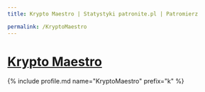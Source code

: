 ```yaml
---
title: Krypto Maestro | Statystyki patronite.pl | Patromierz

permalink: /KryptoMaestro
---
```


# [Krypto Maestro](https://patronite.pl/KryptoMaestro)

{% include profile.md name="KryptoMaestro" prefix="k" %}

